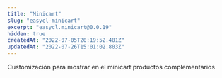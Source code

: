 ```yaml
---
title: "Minicart"
slug: "easycl-minicart"
excerpt: "easycl.minicart@0.0.19"
hidden: true
createdAt: "2022-07-05T20:19:52.481Z"
updatedAt: "2022-07-26T15:01:02.803Z"
---
```

Customización para mostrar en el minicart productos complementarios